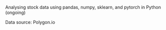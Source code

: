 Analysing stock data using pandas, numpy, sklearn, and pytorch in Python (ongoing)

Data source: Polygon.io
